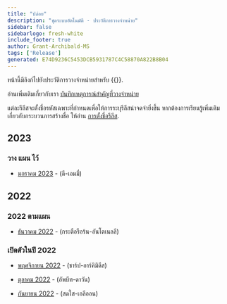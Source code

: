 ```yaml
---
title: "ปล่อย"
description: "ชุดระบบอัตโนมัติ - ประวัติการวางจําหน่าย"
sidebar: false
sidebarlogo: fresh-white
include_footer: true
author: Grant-Archibald-MS
tags: ['Release']
generated: E74D9236C5453DCB5931787C4C58870A822B8B04
---
```


หน้านี้มีลิงก์ไปยังประวัติการวางจําหน่ายสําหรับ {{<product-name>}}.

อ่านเพิ่มเติมเกี่ยวกับเรา [บันทึกเหตุการณ์สําคัญที่วางจําหน่าย](/th/releases/milestones)

แต่ละรีลีสจะตั้งชื่อรหัสเฉพาะที่กําหนดเพื่อให้การระบุรีลีสน่าจดจํายิ่งขึ้น หากต้องการเรียนรู้เพิ่มเติมเกี่ยวกับกระบวนการสร้างชื่อ ให้อ่าน [การตั้งชื่อรีลีส](/th/releases/naming).

## 2023

### วาง แผน ไว้

- [มกราคม 2023](/th/releases/january-2023) - (ดี-เอมมี่)

## 2022

### 2022 ตามแผน

- [ธันวาคม 2022](/th/releases/december-2022) - (กระตือรือร้น-อันโตเนลลี)

### เปิดตัวในปี 2022

- [พฤศจิกายน 2022](/th/releases/november-2022) - (ชาร์ป-อาร์คิมิดีส)

- [ตุลาคม 2022](/th/releases/october-2022) - (อัพบีท-ดาวัน)

- [กันยายน 2022](/th/releases/september-2022) - (สดใส-เอลีออน)
